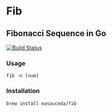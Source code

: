 # Fib
## Fibonacci Sequence in Go
[![Build Status](https://travis-ci.org/easauceda/fib.svg?branch=master)](https://travis-ci.org/easauceda/fib)

### Usage
```
fib -n [num]
```

### Installation

```
brew install easauceda/fib
```